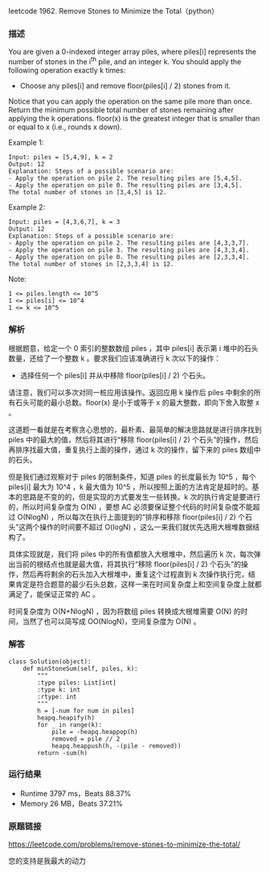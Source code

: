 leetcode  1962. Remove Stones to Minimize the Total（python）




### 描述

You are given a 0-indexed integer array piles, where piles[i] represents the number of stones in the i<sup>th</sup> pile, and an integer k. You should apply the following operation exactly k times:

* Choose any piles[i] and remove floor(piles[i] / 2) stones from it.

Notice that you can apply the operation on the same pile more than once. Return the minimum possible total number of stones remaining after applying the k operations. floor(x) is the greatest integer that is smaller than or equal to x (i.e., rounds x down).



Example 1:

	Input: piles = [5,4,9], k = 2
	Output: 12
	Explanation: Steps of a possible scenario are:
	- Apply the operation on pile 2. The resulting piles are [5,4,5].
	- Apply the operation on pile 0. The resulting piles are [3,4,5].
	The total number of stones in [3,4,5] is 12.

	
Example 2:

	Input: piles = [4,3,6,7], k = 3
	Output: 12
	Explanation: Steps of a possible scenario are:
	- Apply the operation on pile 2. The resulting piles are [4,3,3,7].
	- Apply the operation on pile 3. The resulting piles are [4,3,3,4].
	- Apply the operation on pile 0. The resulting piles are [2,3,3,4].
	The total number of stones in [2,3,3,4] is 12.





Note:

	1 <= piles.length <= 10^5
	1 <= piles[i] <= 10^4
	1 <= k <= 10^5


### 解析

根据题意，给定一个 0 索引的整数数组 piles ，其中 piles[i] 表示第 i 堆中的石头数量，还给了一个整数 k 。要求我们应该准确进行 k 次以下的操作：

* 选择任何一个 piles[i] 并从中移除 floor(piles[i] / 2)  个石头。

请注意，我们可以多次对同一桩应用该操作。返回应用 k 操作后 piles 中剩余的所有石头可能的最小总数。floor(x) 是小于或等于 x 的最大整数，即向下舍入取整 x 。

这道题一看就是在考察贪心思想的，最朴素、最简单的解决思路就是进行排序找到 piles 中的最大的值，然后将其进行“移除 floor(piles[i] / 2)  个石头”的操作，然后再排序找最大值，重复执行上面的操作，通过 k 次的操作，留下来的 piles 数组中的石头。

但是我们通过观察对于 piles 的限制条件，知道 piles 的长度最长为 10^5  ，每个 piles[i] 最大为 10^4 ，k 最大值为 10^5 ，所以按照上面的方法肯定是超时的。基本的思路是不变的的，但是实现的方式要发生一些转换。k 次的执行肯定是要进行的，所以时间复杂度为 O(N) ，要想 AC 必须要保证整个代码的时间复杂度不能超过 O(NlogN) ，所以每次在执行上面提到的“排序和移除 floor(piles[i] / 2)  个石头”这两个操作的时间要不超过 O(logN) ，这么一来我们就优先选用大根堆数据结构了。

具体实现就是，我们将 piles 中的所有值都放入大根堆中，然后遍历 k 次，每次弹出当前的根结点也就是最大值，将其执行“移除 floor(piles[i] / 2)  个石头”的操作，然后再将剩余的石头加入大根堆中，重复这个过程直到 k 次操作执行完，结果肯定是符合题意的最少石头总数，这样一来在时间复杂度上和空间复杂度上就都满足了，能保证正常的 AC 。

时间复杂度为 O(N+NlogN) ，因为将数组 piles 转换成大根堆需要 O(N) 的时间，当然了也可以简写成 OO(NlogN)，空间复杂度为 O(N) 。



### 解答

	class Solution(object):
	    def minStoneSum(self, piles, k):
	        """
	        :type piles: List[int]
	        :type k: int
	        :rtype: int
	        """
	        h = [-num for num in piles]
	        heapq.heapify(h)
	        for _ in range(k):
	            pile = -heapq.heappop(h)
	            removed = pile // 2
	            heapq.heappush(h, -(pile - removed))
	        return -sum(h)

### 运行结果

* Runtime 3797 ms，Beats 88.37%
* Memory 26 MB，Beats 37.21%

### 原题链接

https://leetcode.com/problems/remove-stones-to-minimize-the-total/


您的支持是我最大的动力
